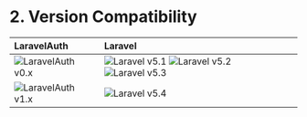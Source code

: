 # 2. Version Compatibility

| LaravelAuth                           | Laravel                                                                                |
|:--------------------------------------|:---------------------------------------------------------------------------------------|
| ![LaravelAuth v0.x][laravel_auth_0_x] | ![Laravel v5.1][laravel_5_1] ![Laravel v5.2][laravel_5_2] ![Laravel v5.3][laravel_5_3] |
| ![LaravelAuth v1.x][laravel_auth_1_x] | ![Laravel v5.4][laravel_5_4]                                                           |

[laravel_5_1]:    https://img.shields.io/badge/v5.1-supported-brightgreen.svg?style=flat-square "Laravel v5.1"
[laravel_5_2]:    https://img.shields.io/badge/v5.2-supported-brightgreen.svg?style=flat-square "Laravel v5.2"
[laravel_5_3]:    https://img.shields.io/badge/v5.3-supported-brightgreen.svg?style=flat-square "Laravel v5.3"
[laravel_5_4]:    https://img.shields.io/badge/v5.4-supported-brightgreen.svg?style=flat-square "Laravel v5.4"

[laravel_auth_0_x]: https://img.shields.io/badge/version-0.*-blue.svg?style=flat-square "LaravelAuth v0.*"
[laravel_auth_1_x]: https://img.shields.io/badge/version-1.*-blue.svg?style=flat-square "LaravelAuth v1.*"
